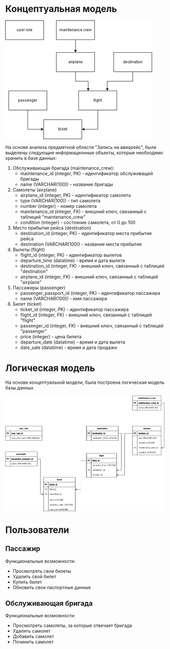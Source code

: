 # Концептуальная модель
![](Диаграмма_базы_данных_КМ.png)

На основе анализа предметной области "Запись на авиарейс", были выделены следующие информационные объекты, которые необходимо хранить в базе данных:
1. Обслуживающая бригада (maintenance_crew):
    - maintenance_id (integer, PK) - идентификатор обслуживащей бригады
    - name (VARCHAR(100)) - название бригады
2. Самолеты (airplane)
    - airplane_id (integer, PK) - идентификатор самолета
    - type (VARCHAR(100)) - тип самолета
    - number (integer) - номер самолета
    - maintenance_id (integer, FK) - внешний ключ, связанный с таблицей "maintenance_crew"
    - condition (integer) - состояние самолета, от 0 до 100
3. Место прибытия рейса (destination)
    - destination_id (integer, PK) - идентификатор места прибытия рейса
    - destination (VARCHAR(100)) - название места прибытия
4. Вылеты (flight)
    - flight_id (integer, PK) - идентификатор вылетов
    - departure_time (datatime) - время и дата вылета
    - destination_id (integer, FK) - внешний ключ, связанный с таблицей "destination"
    - airplane_id (integer, FK) - внешний ключ, связанный с таблицей "airplane"
5. Пассажиры (passenger)
    - passenger_passport_id (integer, PK) - идентификатор пассажира
    - name (VARCHAR(100)) - имя пассажира
6. Билет (ticket)
    - ticket_id (integer, PK) - идентификатор пассажира
    - flight_id (integer, FK) - внешний ключ, связанный с таблицей "flight"
    - passenger_id (integer, FK) - внешний ключ, связанный с таблицей "passenger"
    - price (integer) - цена билета
    - departure_date (datatime) - время и дата вылета
    - date_sale (datatime) - время и дата продажи

# Логическая модель
На основе концептуальной модели, была построена логическая модель базы данных

![](Диаграмма_базы_данных.png)


# Пользователи
## Пассажир

Функциональные возможности:
- Просмотреть свои билеты
- Удалить свой билет
- Купить билет
- Обновить свои паспортные данные

## Обслуживающая бригада

Функциональные возможности:
- Просмотреть самолеты, за которые отвечает бригада
- Удалить самолет
- Добавить самолет
- Починить самолет
